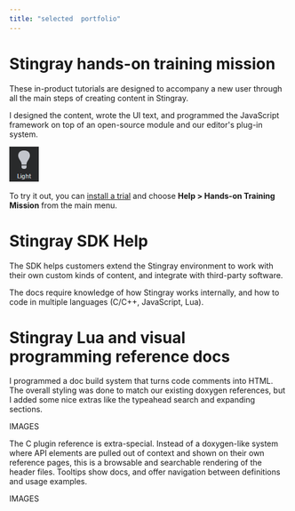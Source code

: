 ```yaml
---
title: "selected  portfolio"
---
```


# Stingray hands-on training mission

These in-product tutorials are designed to accompany a new user through all the main steps of creating content in Stingray.

I designed the content, wrote the UI text, and programmed the JavaScript framework on top of an open-source module and our editor's plug-in system.

<a id="training_images" href="javascript:;"><img src="/images/marker_light_2d.png"></a>
<script>
$(document).ready( function () {
	$("a#training_images").fancybox([
			'/images/lighting_direct_only.jpg',
			'/images/lighting_combined.jpg',
			'/images/lighting_emissive_on_off.jpg',
			'/images/lighting_sky.jpg'
			]);
});
</script>

To try it out, you can [install a trial](https://www.autodesk.com/products/stingray/overview) and choose **Help > Hands-on Training Mission** from the main menu.


# Stingray SDK Help

The SDK helps customers extend the Stingray environment to work with their own custom kinds of content, and integrate with third-party software.

The docs require knowledge of how Stingray works internally, and how to code in multiple languages (C/C++, JavaScript, Lua).



# Stingray Lua and visual programming reference docs

I programmed a doc build system that turns code comments into HTML. The overall styling was done to match our existing doxygen references, but I added some nice extras like the typeahead search and expanding sections.

IMAGES

The C plugin reference is extra-special. Instead of a doxygen-like system where API elements are pulled out of context and shown on their own reference pages, this is a browsable and searchable rendering of the header files. Tooltips show docs, and offer navigation between definitions and usage examples.

IMAGES


